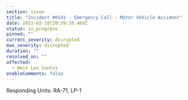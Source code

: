 ```yaml
---
section: issue
title: "Incident #0141 - Emergency Call - Motor Vehicle Accident"
date: 2021-02-18T20:39:10.469Z
status: in_progress
pinned: ""
current_severity: disrupted
max_severity: disrupted
duration: ""
resolved_on: ""
affected:
  - West Los Santos
enableComments: false
---
```

Responding Units: RA-71, LP-1